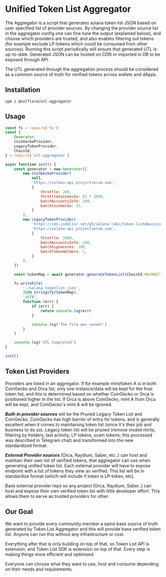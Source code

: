 # Unified Token List Aggregator
The Aggregator is a script that generates solana token list JSON based on user specified list of provider sources.
By changing the provider source list in the aggregator config one can fine tune the output (explained below), and choose which providers are trusted, and also enables filtering out tokens (for example exclude LP-tokens which could be consumed from other sources).
Running this script periodically will ensure that generated UTL is up-to-date.
Generated JSON can be hosted on CDN or imported in DB to be exposed through API.

The UTL generated through the aggregation process should be considered as a common source of truth for verified tokens across wallets and dApps.

## Installation
```shell
npm i @solflare/utl-aggregator
```

## Usage
```javascript
const fs = require('fs')
const {
    Generator,
    CoinGeckoProvider,
    LegacyTokenProvider,
    ChainId,
} = require('utl-aggregator')

async function init() {
    const generator = new Generator([
        new CoinGeckoProvider(
            null, 
            'https://solana-api.projectserum.com',
            {
                throttle: 200,
                throttleCoinGecko: 65 * 1000,
                batchAccountsInfo: 200,
                batchCoinGecko: 25,
            }
        ),
        new LegacyTokenProvider(
            'https://cdn.jsdelivr.net/gh/solana-labs/token-list@main/src/tokens/solana.tokenlist.json',
            'https://solana-api.projectserum.com', 
            {
                throttle: 1000,
                batchAccountsInfo: 200,
                batchSignatures: 200,
                batchTokenHolders: 1,
            }
        ),
    ])

    const tokenMap = await generator.generateTokenList(ChainId.MAINNET)

    fs.writeFile(
        './solana-tokenlist.json',
        JSON.stringify(tokenMap),
        'utf8',
        function (err) {
            if (err) {
                return console.log(err)
            }

            console.log('The file was saved!')
        }
    )

    console.log('UTL Completed')
}

init()
```

## Token List Providers
Providers are listed in an aggregator. If for example mint/token A is in both CoinGecko and Orca list, only one instance/data will be kept for the final token list, and this is determined based on whether CoinGecko or Orca is positioned higher in the list. If Orca is above CoinGecko, mint A from Orca will be kept, and CoinGecko's mint A will be ignored.

_**Built-in provider sources**_ will be the Pruned Legacy Token List and CoinGecko.
CoinGecko has high barrier of entry for tokens, and is generally excellent when it comes to maintaining token list (since it's their job and business to do so).
Legacy token list will be pruned (remove invalid mints, filtering by holders, last activity, LP tokens, scam tokens; this processed was described in Telegram chat) and transformed into the new standardized format.

_**External Provider sources**_ (Orca, Raydium, Saber, etc..) can host and maintain their own list of verified tokens, that aggregator can use when generating unified token list. 
Each external provider will have to expose endpoint with a list of tokens they view as verified. This list will be in standardize format (which will include if token is LP-token, etc).

Base external provider repo so any project (Orca, Raydium, Saber..) can host and expose their own verified token list with little developer effort. This allows them to serve as trusted providers for other.

## Our Goal
We want to provide every community member a same base source of truth generated by Token List Aggregator and this will provide base verified token list. Anyone can run this without any infrastructure or cost.

Everything after that is only building on top of that, so Token List API is extension, and Token List SDK is extension on top of that. Every step is making things more efficient and optimised.

Everyone can choose what they want to use, host and consume depending on their needs and requirements.
